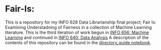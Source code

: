 # Fair-Is:
This is a repository for my INFO 628 Data Librarianship final project; Fair Is: Examining Understadning of Fairness in a collection of Machine Learning literature. 
This is the third iteration of work begun in [INFO 656: Machine Learning](https://github.com/dreyjo/pratt_ml_final_project) and continued in [INFO 640: Data Analysis](https://github.com/dreyjo/info640_data-analysis_final-project)
A description of the contents of this repository can be found in the [directory_guide notebook](https://github.com/dreyjo/info628_Fair-Is/blob/master/directory_guide.ipynb). 
